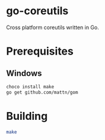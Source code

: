 # go-coreutils

Cross platform coreutils written in Go.

# Prerequisites

## Windows

```bash
choco install make
go get github.com/mattn/gom
```

# Building

```bash
make
```

